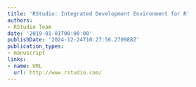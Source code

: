 ```yaml
---
title: 'RStudio: Integrated Development Environment for R'
authors:
- RStudio Team
date: '2019-01-01T00:00:00'
publishDate: '2024-12-24T10:27:56.270988Z'
publication_types:
- manuscript
links:
- name: URL
  url: http://www.rstudio.com/
---
```

